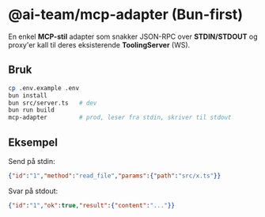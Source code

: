 # @ai-team/mcp-adapter (Bun-first)

En enkel **MCP-stil** adapter som snakker JSON-RPC over **STDIN/STDOUT** og proxy'er kall til deres eksisterende **ToolingServer** (WS).

## Bruk
```bash
cp .env.example .env
bun install
bun src/server.ts   # dev
bun run build
mcp-adapter         # prod, leser fra stdin, skriver til stdout
```

## Eksempel
Send på stdin:
```json
{"id":"1","method":"read_file","params":{"path":"src/x.ts"}}
```
Svar på stdout:
```json
{"id":"1","ok":true,"result":{"content":"..."}} 
```
